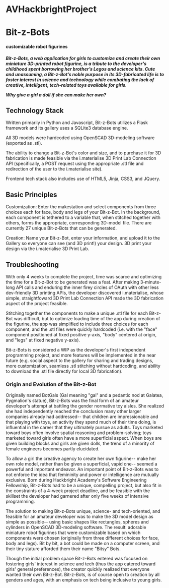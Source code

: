 # AVHackbrightProject
<h1> Bit-z-Bots </h1><h4> customizable robot figurines </h4>

<h5>Bit-z-Bots, a web application for girls to customize and create their own miniature 3D-printed robot figurine, 
is a tribute to the developer's childhood spent borrowing her brother’s Legos and science kits. Cute and unassuming, a 
Bit-z-Bot’s noble purpose in its 3D-fabricated life is to foster interest in science and technology while combating 
the lack of creative, intelligent, tech-related toys available for girls. 

Why give a girl a doll if she can make her own?</h5>

<h2>Technology Stack</h2>

Written primarily in Python and Javascript, Bit-z-Bots utilizes a Flask framework and its gallery uses a 
SQLite3 database engine. 

All 3D models were hardcoded using OpenSCAD 3D-modeling software (exported as .stl).

The ability to change a Bit-z-Bot's color and size, and to purchase it for 3D fabrication is made feasible via
the i.materialise 3D Print Lab Connection API (specifically, a POST request using the appropriate .stl file and 
redirection of the user to the i.materialise site).

Frontend tech stack also includes use of HTML5, Jinja, CSS3, and JQuery.

<h2>Basic Principles</h2>

Customization: Enter the makestation and select components from three choices each for face, body and legs of your Bit-z-Bot. In the background,
each component is tethered to a variable that, when stitched together with others, forms the appropriate, corresponding 3D-model file.
There are currently 27 unique Bit-z-Bots that can be generated.

Creation: Name your Bit-z-Bot, enter your information, and upload it to the Gallery so everyone can see (and 3D print!) your design.
3D print your design via the i.materialise 3D Print Lab. 


<h2>Troubleshooting</h2>

With only 4 weeks to complete the project, time was scarce and optimizing the time for a Bit-z-Bot to be generated
was a feat. After making 3-minute-long API calls and enduring the inner firey circles of OAuth with other less 
dev-friendly 3D printing APIs, the developer discovered i.materialise, whose simple, straightfoward 3D Print Lab
Connection API made the 3D fabrication aspect of the project feasible. 

Stitching together the components to make a unique .stl file for each Bit-z-Bot was difficult, but to optimize 
loading time of the app during creation of the figurine, the app was simplified to include three choices for each
component, and the .stl files were quickly hardcoded (i.e. with the "face" component positioned at fixed positive y-axis, 
"body" centered at origin, and "legs" at fixed negative y-axis).

Bit-z-Bots is considered a WIP as the developer's first independent programming project, and more features will be
implemented in the near future (e.g. social aspect to the gallery for sharing and trading designs, more customization,
seamless .stl stitching without hardcoding, and ability to download the .stl file directly for local 3D fabrication).


<h3>Origin and Evolution of the Bit-z-Bot</h3>

Originally named BotGals (Gal meaning "gal" and a pedantic nod at Galatea, Pygmalion's statue), Bit-z-Bots was the
final form of an amateur developer's attempt at battling the gender normative toy aisles. She realized she had independently
reached the conclusion many other larger companies already had addressed-- that children are impressionable and
that playing with toys, an activity they spend much of their time doing, is influential in the 
career that they ultimately pursue as adults. Toys marketed toward boys often involve spatial reasoning and problem-solving; 
toys marketed toward girls often have a more superficial aspect. When boys are given building blocks and girls are
given dolls, the trend of a minority of female engineers becomes partly elucidated.

To allow a girl the creative agency to create her own figurine-- make her own role model, rather than be given
a superficial, vapid one-- seemed a powerful and important endeavor. An important point of Bit-z-Bots was to not 
enforce the idea that femininity and power or intelligence are mutually exclusive. Born during Hackbright Academy's
Software Engineering Fellowship, Bit-z-Bots had to be a unique, compelling project, but also fit in the constraints 
of a 4-week project deadline, and be feasible with the skillset the developer had garnered after only five weeks of 
intensive programming.

The solution to making Bit-z-Bots unique, science- and tech-oriented, and feasible for an amateur developer was to make
the 3D model design as simple as possible-- using basic shapes like rectangles, spheres and cylinders in OpenSCAD
3D-modeling software. The result: adorable miniature robot figurines that were customizable based on which components
were chosen (originally from three different choices for face, body and legs). Bit by bit, a bot could be made on a 
computer screen, and their tiny stature afforded them their name "Bitsy" Bots. 

Though the initial problem space Bit-z-Bots entered was focused on fostering girls' interest in science and tech (thus
the app catered toward girls' general preferences), the creator quickly realized that everyone wanted their own Bit-z-Bot.
Bit-z-Bots, is of course open to creation by all genders and ages, with an emphasis on tech being inclusive to young girls.
